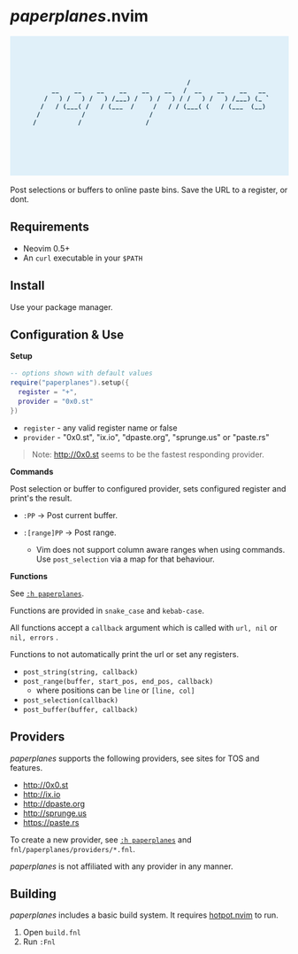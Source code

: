 # _paperplanes_.nvim

![paperplanes Logo](images/logo.png)

Post selections or buffers to online paste bins. Save the URL to a register, or
dont.

## Requirements

- Neovim 0.5+
- An `curl` executable in your `$PATH`

## Install

Use your package manager.

## Configuration & Use

**Setup**

```lua
-- options shown with default values
require("paperplanes").setup({
  register = "+",
  provider = "0x0.st"
})
```

- `register` - any valid register name or false
- `provider` - "0x0.st", "ix.io", "dpaste.org", "sprunge.us" or "paste.rs"

> Note: http://0x0.st seems to be the fastest responding provider.

**Commands**

Post selection or buffer to configured provider, sets configured register and
print's the result.

- `:PP` -> Post current buffer.

- `:[range]PP` -> Post range.
  - Vim does not support column aware ranges when using commands. Use
    `post_selection` via a map for that behaviour.

**Functions**

See [`:h paperplanes`](doc/paperplanes.txt).

Functions are provided in `snake_case` and `kebab-case`.

All functions accept a `callback` argument which is called with `url, nil` or
`nil, errors` .

Functions to not automatically print the url or set any registers.

- `post_string(string, callback)`
- `post_range(buffer, start_pos, end_pos, callback)`
  - where positions can be `line` or `[line, col]`
- `post_selection(callback)`
- `post_buffer(buffer, callback)`

## Providers

_paperplanes_ supports the following providers, see sites for TOS and
features.

- http://0x0.st
- http://ix.io
- http://dpaste.org
- http://sprunge.us
- https://paste.rs

To create a new provider, see [`:h paperplanes`](doc/paperplanes.txt) and
`fnl/paperplanes/providers/*.fnl`.

_paperplanes_ is not affiliated with any provider in any manner.

## Building

_paperplanes_ includes a basic build system. It requires
[hotpot.nvim](https://github.com/rktjmp/hotpot.nvim) to run.

1. Open `build.fnl`
2. Run `:Fnl`
